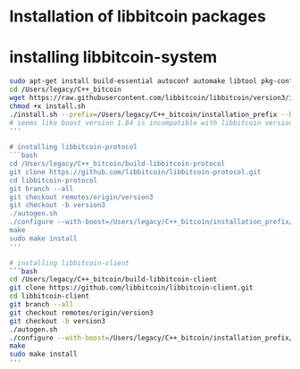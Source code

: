 # Installation of libbitcoin packages

# installing libbitcoin-system
```bash
sudo apt-get install build-essential autoconf automake libtool pkg-config git
cd /Users/legacy/C++_bitcoin
wget https://raw.githubusercontent.com/libbitcoin/libbitcoin/version3/install.sh
chmod +x install.sh
./install.sh --prefix=/Users/legacy/C++_bitcoin/installation_prefix --build-boost --disable-shared
# seems like boost version 1.84 is incompatible with libbitcoin version 3 so --build-boost option was included
'''

# installing libbitcoin-protocol
```bash
cd /Users/legacy/C++_bitcoin/build-libbitcoin-protocol
git clone https://github.com/libbitcoin/libbitcoin-protocol.git
cd libbitcoin-protocol
git branch --all
git checkout remotes/origin/version3
git checkout -b version3
./autogen.sh
./configure --with-boost=/Users/legacy/C++_bitcoin/installation_prefix/include --with-boost-libdir=/Users/legacy/C++_bitcoin/installation_prefix/lib LDFLAGS="-L/Users/legacy/C++_bitcoin/installation_prefix/lib" CPPFLAGS="-I/Users/legacy/C++_bitcoin/installation_prefix/include" --prefix=/Users/legacy/C++_bitcoin/installation_prefix
make
sudo make install
'''

# installing libbitcoin-client
```bash
cd /Users/legacy/C++_bitcoin/build-libbitcoin-client
git clone https://github.com/libbitcoin/libbitcoin-client.git
cd libbitcoin-client
git branch --all
git checkout remotes/origin/version3
git checkout -b version3
./autogen.sh
./configure --with-boost=/Users/legacy/C++_bitcoin/installation_prefix/include --with-boost-libdir=/Users/legacy/C++_bitcoin/installation_prefix/lib LDFLAGS="-L/Users/legacy/C++_bitcoin/installation_prefix/lib" CPPFLAGS="-I/Users/legacy/C++_bitcoin/installation_prefix/include" --prefix=/Users/legacy/C++_bitcoin/installation_prefix
make
sudo make install
'''

